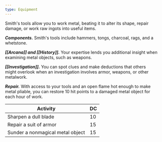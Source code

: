 ```yaml
---
type: Equipment
---
```

Smith's tools allow you to work metal, beating it to alter its shape, repair damage, or work raw ingots into useful items.

**_Components._** Smith's tools include hammers, tongs, charcoal, rags, and a whetstone.

**_[[Arcana]] and [[History]]._** Your expertise lends you additional insight when examining metal objects, such as weapons.

**_[[Investigation]]._** You can spot clues and make deductions that others might overlook when an investigation involves armor, weapons, or other metalwork.

**_Repair._** With access to your tools and an open flame hot enough to make metal pliable, you can restore 10 hit points to a damaged metal object for each hour of work.

|Activity|DC|
|---|---|
|Sharpen a dull blade|10|
|Repair a suit of armor|15|
|Sunder a nonmagical metal object|15|